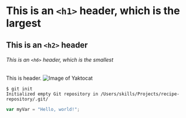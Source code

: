 # This is an `<h1>` header, which is the largest

## This is an `<h2>` header

###### This is an `<h6>` header, which is the smallest

This is header.
![Image of Yaktocat](https://octodex.github.com/images/yaktocat.png)

```
$ git init
Initialized empty Git repository in /Users/skills/Projects/recipe-repository/.git/
```
``` javascript
var myVar = "Hello, world!";
```
